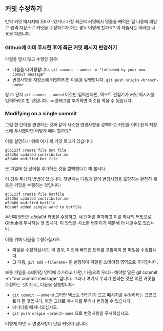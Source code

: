 ## 커밋 수정하기

만약 커밋 메시지에 오타가 있거나 가장 최근의 커밋에서 몇줄을 빼먹은 걸 나중에 깨닫고 원격 저장소로 커밋을 수정하고자 하는 경우 어떻게 할까요? 이 자습서는 이러한 내용을 다룹니다.

### Github에 이미 푸시한 후에 최근 커밋 메시지 변경하기
파일을 열지 않고 수행할 경우:
* 다음을 타이핑합니다. ```git commit --amend -m "followed by your new commit message"```
* 변경사항을 저장소에 커밋하려면 다음을 실행합니다. ```git push origin <branch-name>```

참고: 단지 ```git commit --amend``` 이것만 입력한다면, 텍스트 편집기가 커밋 메시지를 입력하라고 할 것입니다. ``-m`` 플래그를 추가하면 이것을 막을 수 있습니다.

### Modifying on a single commit

그럼 한 단어를 변경하는 것과 같이 사소한 변경사항을 깜빡하고 커밋을 이미 원격 저장소에 푸시했다면 어떻게 해야 할까요?

이를 설명하기 위해 여기 제 커밋 로그가 있습니다:
```
g56123f create file bot file
a2235d updated contributor.md
a5da0d modified bot file
```
봇 파일에 한 단어를 추가하는 것을 깜빡했다고 해 봅시다.

이 경우 두가지 방법이 있습니다. 첫번째는 다음과 같이 변경사항을 포함하는 완전히 새로운 커밋을 수행하는 것입니다:
```
g56123f create file botfile
a2235d updated contributor.md
a5da0d modified botfile
b0ca8f added single word to botfile
```
두번째 방법은 a5da0d 커밋을 수정하고, 새 단어를 추가하고 이를 하나의 커밋으로 Github에 푸시하는 것 입니다.
이 방법은 사소한 변화이기 때문에 더 나을수도 있습니다.

이를 위해 다음을 수행하십시오:
* 파일을 수정하십시오. 이 경우, 이전에 빠뜨린 단어를 포함하여 봇 파일을 수정합니다.
* 그 다음, ```git add <filename>``` 을 실행하여 파일을 스테이징 영역으로 추가합니다.

보통 파일을 스테이징 영역에 추가하고 나면, 다음으로 우리가 해야할 일은 git commit -m "our commit message" 입니다.
그러나 여기서 우리가 원하는 것은 이전 커밋을 수정하는 것이므로, 다음을 실행합니다:

* ```git commit --ammend```
그러면 텍스트 편집기가 뜨고 메시지를 수정하라는 프롬프트가 뜰 것입니다. 이전 그대로 메시지를 두거나 변경할 수 있습니다.
* 에디터를 빠져나오십시오.
* ```git push origin <branch-name``` 으로 변경사항을 푸시하십시오.

이렇게 하면 두 변경사항이 단일 커밋이 됩니다.

